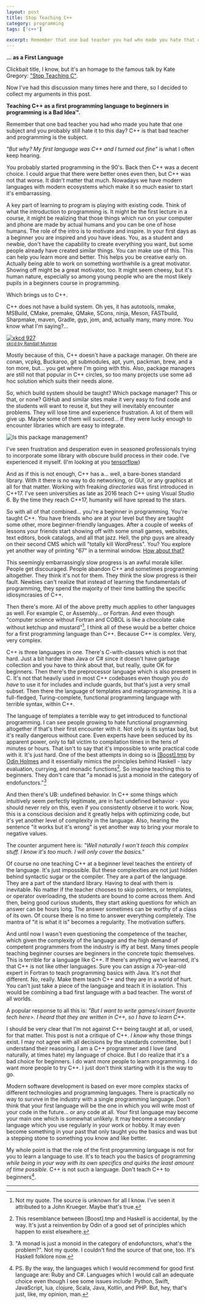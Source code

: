 ```yaml
---
layout: post
title: Stop Teaching C++
category: programming
tags: ['c++']

excerpt: Remember that one bad teacher you had who made you hate that one subject and you probably still hate it to this day? C++ is that bad teacher and programming is the subject.
---
```


**... as a First Language**

Clickbait title, I know, but it's an homage to the famous talk by Kate Gregory: ["Stop Teaching C"](https://www.youtube.com/watch?v=YnWhqhNdYyk).

Now I've had this discussion many times here and there, so I decided to collect my arguments in this post.

**Teaching C++ as a first programming language to beginners in programming is a Bad Idea&trade;.**

Remember that one bad teacher you had who made you hate that one subject and you probably still hate it to this day? C++ is that bad teacher and programming is the subject.

*"But why? My first language was C++ and I turned out fine"* is what I often keep hearing. 

You probably started programming in the 90's. Back then C++ was a decent choice. I could argue that there were better ones even then, but C++ was not that worse. It didn't matter that much. Nowadays we have modern languages with modern ecosystems which make it so much easier to start it's embarrassing.

A key part of learning to program is playing with existing code. Think of what the introduction to programming is. It might be the first lecture in a course, it might be realizing that those things which run on your computer and phone are made by actual humans and you can be one of hose humans. The role of the intro is to motivate and inspire. In your first days as a beginner you are inspired and you have ideas. You, as a student and newbie, don't have the capability to create everything you want, but some people already have created similar things. You can make use of this. This can help you learn more and better. This helps you be creative early on. Actually being able to work on something worthwhile is a great motivator. Showing off might be a great motivator, too. It might seem cheesy, but it's human nature, especially so among young people who are the most likely pupils in a beginners course in programming. 

Which brings us to C++.

C++ does not have a build system. Oh yes, it has autotools, nmake, MSBuild, CMake, premake, QMake, SCons, ninja, Meson, FASTbuild, Sharpmake, maven, Gradle, gyp, jom, and, actually many, many more. You know what I'm saying?...

[![xkcd 927](https://imgs.xkcd.com/comics/standards.png)](https://xkcd.com/927/) <br/><small>[xkcd by Randall Munroe](https://xkcd.com/927/)</small>

Mostly because of this, C++ doesn't have a package manager. Oh there are conan, vcpkg, Buckaroo, git submodules, apt, yum, packman, brew, and a ton more, but... you get where I'm going with this. Also, package managers are still not that popular in C++ circles, so too many projects use some ad hoc solution which suits their needs alone.

So, which build system should be taught? Which package manager? This or that, or none? GitHub and similar sites make it very easy to find code and the students will want to reuse it, but they will inevitably encounter problems. They will lose time and experience frustration. A lot of them will give up. Maybe some of them will succeed... if they were lucky enough to encounter libraries which are easy to integrate.

![Is this package management?](/blog/cpp-package-butterfly.jpg)

I've seen frustration and desperation even in seasoned professionals trying to incorporate some library with obscure build process in their code. I've  experienced it myself. (I'm looking at you [tensorflow](https://github.com/tensorflow/tensorflow))

And as if this is not enough, C++ has a... well, a bare-bones standard library. With it there is no way to do networking, or GUI, or any graphics at all for that matter. Working with freaking *directories* was first introduced in C++17. I've seen universities as late as 2016 teach C++ using Visual Studio 6. By the time they reach C++17,  humanity will have spread to the stars.

So with all of that combined... you're a beginner in programming. You're taught C++. You have friends who are at your level but they are taught some other, more beginner-friendly languages. After a couple of weeks of lessons your friends start showing off with some small games, websites, text editors, book catalogs, and all that jazz. Hell, the php guys are already on their second CMS which will "totally kill WordPress". You? You explore yet another way of printing "67" in a terminal window. [How about that?](https://www.google.bg/search?q=flip+table&tbm=isch)

This seemingly embarrassingly slow progress is an awful morale killer. People get discouraged. People abandon C++ and sometimes programming altogether. They think it's not for them. They think the slow progress is their fault. Newbies can't realize that instead of learning the fundamentals of programming, they spend the majority of their time battling the specific idiosyncrasies of C++.

Then there's more. All of the above pretty much applies to other languages as well. For example C, or Assembly... or Fortran. And even though "computer science without Fortran and COBOL is like a chocolate cake without ketchup and mustard"[^1], I think all of these would be a better choice for a first programming language than C++. Because C++ is complex. Very, very complex.

C++ is three languages in one. There's C-with-classes which is not that hard. Just a bit harder than Java or C# since it doesn't have garbage collection and you have to think about that, but really, quite OK for beginners. Then there's the preprocessor language which is also present in C. It's not that heavily used in most C++ codebases even though you *do have* to use it for includes and include guards, but that's just a very small subset. Then there the language of templates and metaprogramming. It is a full-fledged, Turing-complete, functional programming language with terrible syntax, within C++. 

The language of templates a terrible way to get introduced to functional programming. I can see people growing to hate functional programming altogether if that's their first encounter with it. Not only is its syntax bad, but it's really dangerous without care. Even experts have been seduced by its apparent power, only to fall victim to compilation times in the tens of minutes or hours. That isn't to say that it's impossible to write practical code with it. It's just hard. One of the best attempts in doing so is [[Boost].tmp](https://github.com/odinthenerd/tmp) by [Odin Holmes](https://twitter.com/odinthenerd) and it essentially mimics the principles behind Haskell - lazy evaluation, currying, and monadic functions[^2]. So imagine teaching this to beginners. They don't care that "a monad is just a monoid in the category of endofunctors."[^3]

And then there's UB: undefined behavior. In C++ some things which intuitively seem perfectly legitimate, are in fact undefined behavior - you should never rely on this, even if you consistently observe it to work. Now, this is a conscious decision and it greatly helps with optimizing code, but it's yet another level of complexity in the language. Also, hearing the sentence "it works but it's wrong" is yet another way to bring your morale to negative values.

The counter argument here is: *"Well naturally I won't teach this complex stuff. I know it's too much. I will only cover the basics."*

Of course no one teaching C++ at a beginner level teaches the entirety of the language. It's just impossible. But these complexities are not just hidden behind syntactic sugar or the compiler. They are a part of the language. They are a part of the standard library. Having to deal with them is inevitable. No matter if the teacher chooses to skip pointers, or templates, or operator overloading, the students are bound to come across them. And then, being good curious students, they start asking questions for which an answer can be hours long. The answer sometimes can be worthy of a class of its own. Of course there is no time to answer everything completely. The mantra of "it is what it is" becomes a regularity. The motivation suffers.

And until now I wasn't even questioning the competence of the teacher, which given the complexity of the language and the high demand of competent programmers from the industry is iffy at best. Many times people teaching beginner courses are beginners in the concrete topic themselves. This is terrible for a language like C++. If there's anything we've learned, it's that C++ is not like other languages. Sure you can assign a 70-year-old expert in Fortran to teach programming basics with Java. It's not *that* different. No, really. Make them teach C++ and they are in a world of hurt. You can't just take a piece of the language and teach it in isolation. This would be combining a bad first language with a bad teacher. The worst of all worlds.

A popular response to all this is: *"But I want to write games/&lt;insert favorite tech here&gt;. I heard that they are written in C++, so I have to learn C++.*

I should be very clear that I'm not against C++ being taught at all, or used, for that matter. This post is not a critique of C++. *I know* why those things exist. I may not agree with all decisions by the standards committee, but I understand their reasoning. I am a C++ programmer and I love (and naturally, at times hate) my language of choice. But I do realize that it's a bad choice for beginners. I do want more people to learn programming. I do want more people to try C++. I just don't think starting with it is the way to go.

Modern software development is based on ever more complex stacks of different technologies and programming languages. There is practically no way to survive in the industry with a single programming language. Don't think that your first language will be the one in which you will write most of your code in the future... or any code at all. Your first language may become your main one which is somewhat unlikely. It may become a secondary language which you use regularly in your work or hobby. It may even become something in your past that only taught you the basics and was but a stepping stone to something you know and like better.

My whole point is that the role of the first programming language is not for you to learn a language to use. It's to teach you the basics of programming *while being in your way with its own specifics and quirks the least amount of time possible*. C++ is not such a language. Don't teach C++ to beginners[^4].

___

[^1]: Not my quote. The source is unknown for all I know. I've seen it attributed to a John Krueger. Maybe that's true.
[^2]: This resemblance between [Boost].tmp and Haskell is accidental, by the way. It's just a reinvention by Odin of a good set of principles which happen to exist elsewhere.
[^3]: "A monad is just a monoid in the category of endofunctors, what's the problem?". Not my quote. I couldn't find the source of that one, too. It's Haskell folklore now.
[^4]: PS. By the way, the languages which I would recommend for good first language are: Ruby and C#. Languages which I would call an adequate choice even though I see some issues include: Python, Swift, JavaScript, lua, clojure, Scala, Java, Kotlin, and PHP. But, hey, that's just, like, my opinion, man.